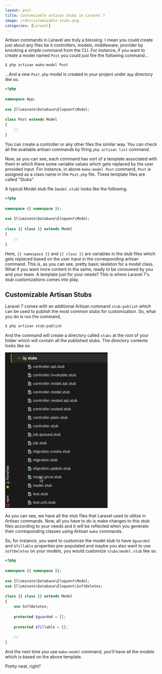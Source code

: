 ```yaml
---
layout: post
title: Customizable artisan stubs in Laravel 7
image: /cdn/customizable-stubs.png
categories: [Laravel]
---
```


Artisan commands in Laravel are truly a blessing. I mean you could create just about any files be it controllers, models, middleware, provider by knocking a simple command from the CLI. For instance, if you want to create a model named `Post` you could just fire the following command...

```bash
$ php artisan make:model Post
```

...And a new `Post.php` model is created in your project under `App` directory like so.

```php
<?php

namespace App;

use Illuminate\Database\Eloquent\Model;

class Post extends Model
{
    //
}
```

You can create a controller or any other files the similar way. You can check all the available artisan commands by firing `php artisan list` command.

Now, as you can see, each command has sort of a template associated with them in which there some variable values which gets replaced by the user provided input. For instance, in above `make:model Post` command, `Post` is assigned as a class name in the `Post.php` file. These template files are called "Stubs".

A typical Model stub file (`model.stub`) looks like the following.

```php
<?php

namespace {{ namespace }};

use Illuminate\Database\Eloquent\Model;

class {{ class }} extends Model
{
    //
}
```

Here, `{{ namespace }}` and `{{ class }}` are variables in the stub files which gets replaced based on the user input in the corresponding artisan command. This is, as you can see, pretty basic skeleton for a model class. What if you want more content in the same, ready to be consumed by you and your team. A template just for your needs? This is where Laravel 7's stub customizations comes into play.

## Customizable Artisan Stubs

Laravel 7 comes with an additional Artisan command `stub:publish` which can be used to publish the most common stubs for customization. So, what you do is run the command,

```bash
$ php artisan stub:publish
```

And the command will create a directory called `stubs` at the root of your folder which will contain all the published stubs. The directory contents looks like so.

![](/images/stubs-folder.png)

As you can see, we have all the stub files that Laravel used to utilize in Artisan commands. Now, all you have to do is make changes to this stub files according to your needs and it will be reflected when you generate their corresponding classes using Artisan `make` commands. 

So, for instance, you want to customize the model stub to have `$guarded` and `$fillable` properties pre-populated and maybe you also want to use `SoftDeletes` on your models, you would customize `stubs/model.stub` like so.

```php
<?php

namespace {{ namespace }};

use Illuminate\Database\Eloquent\Model;
use Illuminate\Database\Eloquent\SoftDeletes;

class {{ class }} extends Model
{
    use SoftDeletes;

    protected $guarded = [];

    protected $fillable = [];

    //    
}
```

And the next time you use `make:model` command, you'll have all the models which is based on the above template.

Pretty neat, right?
